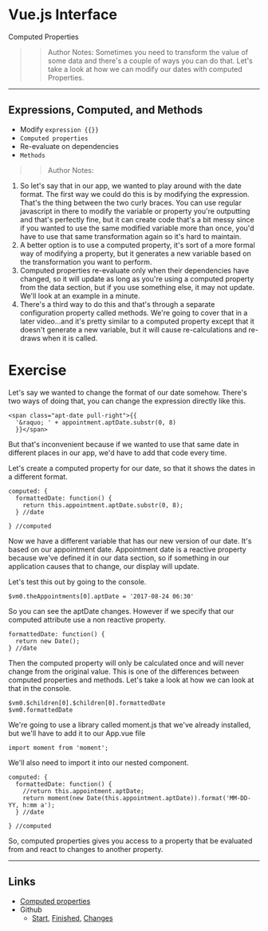 <!-- .slide: data-state="title" -->
# Vue.js Interface
Computed Properties

> > Author Notes:
Sometimes you need to transform the value of some data and there's a couple of ways you can do that. Let's take a look at how we can modify our dates with computed Properties.

---

## Expressions, Computed, and Methods

- Modify `expression {{}}`
- `Computed properties`
- Re-evaluate on dependencies
- `Methods`

> > Author Notes:
1. So let's say that in our app, we wanted to play around with the date format. The first way we could do this is by modifying the expression. That's the thing between the two curly braces. You can use regular javascript in there to modify the variable or property you're outputting and that's perfectly fine, but it can create code that's a bit messy since if you wanted to use the same modified variable more than once, you'd have to use that same transformation again so it's hard to maintain.
1. A better option is to use a computed property, it's sort of a more formal way of modifying a property, but it generates a new variable based on the transformation you want to perform.
1. Computed properties re-evaluate only when their dependencies have changed, so it will update as long as you're using a computed property from the data section, but if you use something else, it may not update. We'll look at an example in a minute.
1. There's a third way to do this and that's through a separate configuration property called methods. We're going to cover that in a later video...and it's pretty similar to a computed property except that it doesn't generate a new variable, but it will cause re-calculations and re-draws when it is called.

# Exercise

Let's say we wanted to change the format of our date somehow. There's two ways of doing that, you can change the expression directly like this.

```
<span class="apt-date pull-right">{{
  '&raquo; ' + appointment.aptDate.substr(0, 8)
  }}</span>
```

But that's inconvenient because if we wanted to use that same date in different places in our app, we'd have to add that code every time.

Let's create a computed property for our date, so that it shows the dates in a different format.

```
computed: {
  formattedDate: function() {
    return this.appointment.aptDate.substr(0, 8);
  } //date

} //computed  
```

Now we have a different variable that has our new version of our date. It's based on our appointment date. Appointment date is a reactive property because we've defined it in our data section, so if something in our application causes that to change, our display will update.

Let's test this out by going to the console.

`$vm0.theAppointments[0].aptDate = '2017-08-24 06:30'`

So you can see the aptDate changes. However if we specify that our computed attribute use a non reactive property.

```
formattedDate: function() {
  return new Date();
} //date
```

Then the computed property will only be calculated once and will never change from the original value. This is one of the differences between computed properties and methods. Let's take a look at how we can look at that in the console.

```
$vm0.$children[0].$children[0].formattedDate
$vm0.formattedDate
```

We're going to use a library called moment.js that we've already installed, but we'll have to add it to our App.vue file

```
import moment from 'moment';
```

We'll also need to import it into our nested component.

```
computed: {
  formattedDate: function() {
    //return this.appointment.aptDate;
    return moment(new Date(this.appointment.aptDate)).format('MM-DD-YY, h:mm a');
  } //date

} //computed  
```

So, computed properties gives you access to a property that be evaluated from and react to changes to another property.

---

## Links
- [Computed properties][1]
- Github
  - [Start][2], [Finished][3], [Changes][4]

[1]:	https://vuejs.org/v2/guide/computed.html
[2]:	https://github.com/planetoftheweb/vueinterface/tree/03_04b
[3]:	https://github.com/planetoftheweb/vueinterface/tree/03_04e
[4]:	https://github.com/planetoftheweb/vueinterface/compare/03_03e...03_04e
